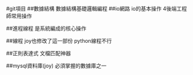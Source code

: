 #git項目
##數據結構
    數據結構基礎邏輯編程
##io網路
    io的基本操作 4後端工程師常用操作

##進程線程
    是系統編成的核心操作

##線程
    joy也修改了這一部份 python線程不行

##正則表達式
    文檔匹配神器

##mysql資料庫(joy)
    必須掌握的數據庫之一

